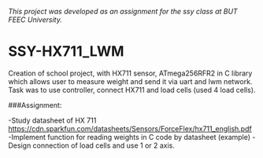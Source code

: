 *This project was developed as an assignment for the ssy class at BUT FEEC University.*

# SSY-HX711_LWM

Creation of school project, with HX711 sensor, ATmega256RFR2 in C library which allows user to measure weight and send it via uart and lwm network. Task was to use controller, connect HX711 and load cells (used 4 load cells).

###Assignment:

-Study datasheet of HX 711 https://cdn.sparkfun.com/datasheets/Sensors/ForceFlex/hx711_english.pdf
-Implement function for reading weights in C code by datasheet (example)
-Design connection of load cells and use 1 or 2 axis. 
